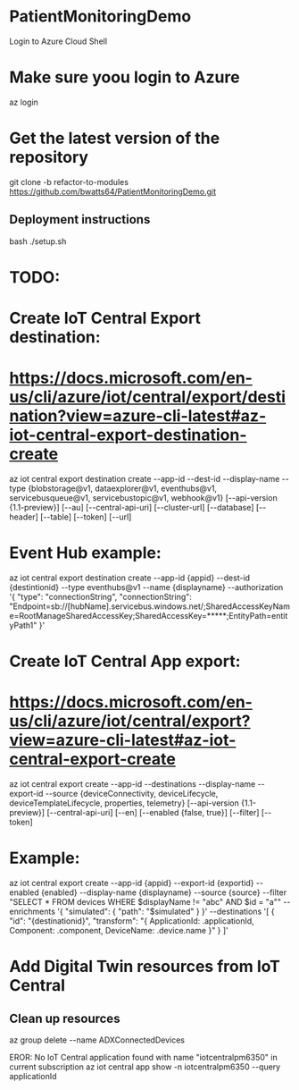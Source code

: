 # PatientMonitoringDemo

Login to Azure Cloud Shell

# Make sure yoou login to Azure

az login

# Get the latest version of the repository

git clone -b refactor-to-modules https://github.com/bwatts64/PatientMonitoringDemo.git

## Deployment instructions

bash ./setup.sh

# TODO:


# Create IoT Central Export destination:
# https://docs.microsoft.com/en-us/cli/azure/iot/central/export/destination?view=azure-cli-latest#az-iot-central-export-destination-create
az iot central export destination create --app-id
                                         --dest-id
                                         --display-name
                                         --type {blobstorage@v1, dataexplorer@v1, eventhubs@v1, servicebusqueue@v1, servicebustopic@v1, webhook@v1}
                                         [--api-version {1.1-preview}]
                                         [--au]
                                         [--central-api-uri]
                                         [--cluster-url]
                                         [--database]
                                         [--header]
                                         [--table]
                                         [--token]
                                         [--url]

# Event Hub example:
az iot central export destination create --app-id {appid} --dest-id {destintionid} --type eventhubs@v1 --name {displayname} --authorization '{
  "type": "connectionString",
  "connectionString": "Endpoint=sb://[hubName].servicebus.windows.net/;SharedAccessKeyName=RootManageSharedAccessKey;SharedAccessKey=*****;EntityPath=entityPath1"
}'

# Create IoT Central App export:
# https://docs.microsoft.com/en-us/cli/azure/iot/central/export?view=azure-cli-latest#az-iot-central-export-create
az iot central export create --app-id
                             --destinations
                             --display-name
                             --export-id
                             --source {deviceConnectivity, deviceLifecycle, deviceTemplateLifecycle, properties, telemetry}
                             [--api-version {1.1-preview}]
                             [--central-api-uri]
                             [--en]
                             [--enabled {false, true}]
                             [--filter]
                             [--token]
# Example:
az iot central export create --app-id {appid} --export-id {exportid} --enabled {enabled} --display-name {displayname} --source {source} --filter "SELECT * FROM devices WHERE $displayName != "abc" AND $id = "a"" --enrichments '{
  "simulated": {
    "path": "$simulated"
  }
}' --destinations '[
  {
    "id": "{destinationid}",
    "transform": "{ ApplicationId: .applicationId, Component: .component, DeviceName: .device.name }"
  }
]'


# Add Digital Twin resources from IoT Central


## Clean up resources
az group delete --name ADXConnectedDevices


EROR: No IoT Central application found with name "iotcentralpm6350" in current subscription
az iot central app show -n iotcentralpm6350 --query  applicationId
